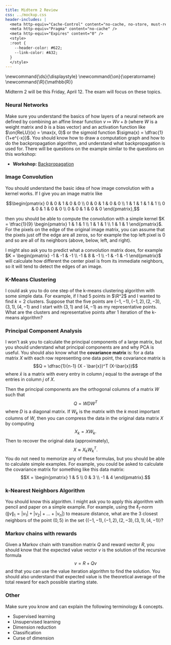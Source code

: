 ```yaml
---
title: Midterm 2 Review
css: ../mockup.css
header-includes: |
  <meta http-equiv="Cache-Control" content="no-cache, no-store, must-revalidate" />
  <meta http-equiv="Pragma" content="no-cache" />
  <meta http-equiv="Expires" content="0" />
  <style>
  :root {
    --header-color:	#622; 
    --link-color: #A32; 
  }
  </style>
---
```


\newcommand{\ds}{\displaystyle}
\newcommand{\on}{\operatorname}
\newcommand{\R}{\mathbb{R}}

Midterm 2 will be this Friday, April 12.  The exam will focus on these topics. 

### Neural Networks

Make sure you understand the basics of how layers of a neural network are defined by combining an affine linear function $v \mapsto Wv + b$ (where $W$ is a weight matrix and $b$ is a bias vector) and an activation function like $\on{ReLU}(x) = \max(x, 0)$ or the sigmoid function $\sigma(x) = \dfrac{1}{1+e^{-x}}$. You should know how to draw a computation graph and how to do the backpropagation algorithm, and understand what backpropagation is used for. There will be questions on the example similar to the questions on this workshop:

* **Workshop:** [Backpropagation](Workshops/Backpropagation.pdf)


### Image Convolution

You should understand the basic idea of how image convolution with a kernel works.  If I give you an image matrix like 

$$\begin{pmatrix} 0 & 0 & 1 & 0 & 0 \\ 0 & 0 & 1 & 0 & 0 \\ 1 & 1 & 1 & 1 & 1 \\ 0 & 0 & 1 & 0 & 0 \\ 0 & 0 & 1 & 0 & 0 \end{pmatrix},$$

then you should be able to compute the convolution with a simple kernel $K = \tfrac{1}{9} \begin{pmatrix} 1 & 1 & 1 \\ 1 & 1 & 1 \\ 1 & 1 & 1 \end{pmatrix}$.  For the pixels on the edge of the original image matrix, you can assume that the pixels just off the edge are all zeros, so for example the top left pixel is 0 and so are all of its neighbors (above, below, left, and right). 

I might also ask you to predict what a convolution matrix does, for example $K = \begin{pmatrix} -1 & -1 & -1 \\ -1 & 8 & -1 \\ -1 & -1 & -1 \end{pmatrix}$ will calculate how different the center pixel is from its immediate neighbors, so it will tend to detect the edges of an image.  

### K-Means Clustering

I could ask you to do one step of the k-means clustering algorithm with some simple data.  For example, if I had 5 points in $\R^2$ and I wanted to find $k = 2$ clusters.  Suppose that the five points are $(-1,-1), (-1,2), (2,-3), (3,1), (4,-1)$ and I start with $(3,1)$ and $(4,-1)$ as my representative points.  What are the clusters and representative points after 1 iteration of the k-means algorithm?  

### Principal Component Analysis 

I won't ask you to calculate the principal components of a large matrix, but you should understand what principal components are and why PCA is useful.  You should also know what the **covariance matrix** is: for a data matrix $X$ with each row representing one data point, the covariance matrix is
$$Q = \dfrac{1}{n-1} (X - \bar{x})^T (X-\bar{x})$$
where $\bar{x}$ is a matrix with every entry in column $j$ equal to the average of the entries in column $j$ of $X$.  

Then the principal components are the orthogonal columns of a matrix $W$ such that 
$$Q = W D W^T$$
where $D$ is a diagonal matrix.  If $W_k$ is the matrix with the $k$ most important columns of $W$, then you can compress the data in the original data matrix $X$ by computing
$$X_k = X W_k.$$
Then to recover the original data (approximately), 
$$X \approx X_k W_k^T.$$
You do not need to memorize any of these formulas, but you should be able to calculate simple examples.  For example, you could be asked to calculate the covariance matrix for something like this data matrix:
$$X = \begin{pmatrix} 1 & 5 \\ 0 & 3 \\ -1 & 4 \end{pmatrix}.$$


### k-Nearest Neighbors Algorithm

You should know this algorithm.  I might ask you to apply this algorithm with pencil and paper on a simple example.  For example, using the $\ell_1$-norm ($\|v\|_1 = |v_1| + |v_2| + \ldots + |v_n|$) to measure distance, what are the 3 closest neighbors of the point $(0,5)$ in the set $\{ (-1,-1), (-1,2), (2,-3), (3,1), (4,-1) \}$? 

### Markov chains with rewards

Given a Markov chain with transition matrix $Q$ and reward vector $R$, you should know that the expected value vector $v$ is the solution of the recursive formula
$$ v = R + Qv$$
and that you can use the value iteration algorithm to find the solution.  You should also understand that expected value is the theoretical average of the total reward for each possible starting state. 

### Other 

Make sure you know and can explain the following terminology & concepts. 

* Supervised learning
* Unsupervised learning
* Dimension reduction
* Classification 
* Curse of dimension



<br>
<br>
<br>
<br>
<br>
<br>
<br>
<br>
